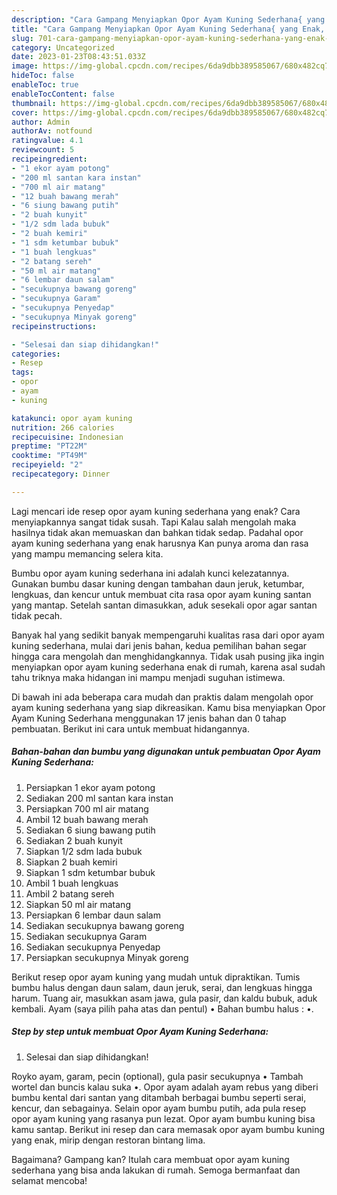 ```yaml
---
description: "Cara Gampang Menyiapkan Opor Ayam Kuning Sederhana{ yang Enak,  Menu Buat lebaran"
title: "Cara Gampang Menyiapkan Opor Ayam Kuning Sederhana{ yang Enak,  Menu Buat lebaran"
slug: 701-cara-gampang-menyiapkan-opor-ayam-kuning-sederhana-yang-enak-menu-buat-lebaran
category: Uncategorized
date: 2023-01-23T08:43:51.033Z
image: https://img-global.cpcdn.com/recipes/6da9dbb389585067/680x482cq70/opor-ayam-kuning-sederhana-foto-resep-utama.jpg
hideToc: false
enableToc: true
enableTocContent: false
thumbnail: https://img-global.cpcdn.com/recipes/6da9dbb389585067/680x482cq70/opor-ayam-kuning-sederhana-foto-resep-utama.jpg
cover: https://img-global.cpcdn.com/recipes/6da9dbb389585067/680x482cq70/opor-ayam-kuning-sederhana-foto-resep-utama.jpg
author: Admin
authorAv: notfound
ratingvalue: 4.1
reviewcount: 5
recipeingredient:
- "1 ekor ayam potong"
- "200 ml santan kara instan"
- "700 ml air matang"
- "12 buah bawang merah"
- "6 siung bawang putih"
- "2 buah kunyit"
- "1/2 sdm lada bubuk"
- "2 buah kemiri"
- "1 sdm ketumbar bubuk"
- "1 buah lengkuas"
- "2 batang sereh"
- "50 ml air matang"
- "6 lembar daun salam"
- "secukupnya bawang goreng"
- "secukupnya Garam"
- "secukupnya Penyedap"
- "secukupnya Minyak goreng"
recipeinstructions:

- "Selesai dan siap dihidangkan!"
categories:
- Resep
tags:
- opor
- ayam
- kuning

katakunci: opor ayam kuning 
nutrition: 266 calories
recipecuisine: Indonesian
preptime: "PT22M"
cooktime: "PT49M"
recipeyield: "2"
recipecategory: Dinner

---
```



Lagi mencari ide resep opor ayam kuning sederhana yang enak? Cara menyiapkannya sangat tidak susah. Tapi Kalau salah mengolah maka hasilnya tidak akan memuaskan dan bahkan tidak sedap. Padahal opor ayam kuning sederhana yang enak harusnya Kan punya aroma dan rasa yang mampu memancing selera kita.


Bumbu opor ayam kuning sederhana ini adalah kunci kelezatannya. Gunakan bumbu dasar kuning dengan tambahan daun jeruk, ketumbar, lengkuas, dan kencur untuk membuat cita rasa opor ayam kuning santan yang mantap. Setelah santan dimasukkan, aduk sesekali opor agar santan tidak pecah.

Banyak hal yang sedikit banyak mempengaruhi kualitas rasa dari opor ayam kuning sederhana, mulai dari jenis bahan, kedua pemilihan bahan segar hingga cara mengolah dan menghidangkannya. Tidak usah pusing jika ingin menyiapkan opor ayam kuning sederhana enak di rumah, karena asal sudah tahu triknya maka hidangan ini mampu menjadi suguhan istimewa.


Di bawah ini ada beberapa cara mudah dan praktis dalam mengolah opor ayam kuning sederhana yang siap dikreasikan. Kamu bisa menyiapkan Opor Ayam Kuning Sederhana menggunakan 17 jenis bahan dan 0 tahap pembuatan. Berikut ini cara untuk membuat hidangannya.

<!--inarticleads1-->

##### Bahan-bahan dan bumbu yang digunakan untuk pembuatan Opor Ayam Kuning Sederhana:

1. Persiapkan 1 ekor ayam potong
1. Sediakan 200 ml santan kara instan
1. Persiapkan 700 ml air matang
1. Ambil 12 buah bawang merah
1. Sediakan 6 siung bawang putih
1. Sediakan 2 buah kunyit
1. Siapkan 1/2 sdm lada bubuk
1. Siapkan 2 buah kemiri
1. Siapkan 1 sdm ketumbar bubuk
1. Ambil 1 buah lengkuas
1. Ambil 2 batang sereh
1. Siapkan 50 ml air matang
1. Persiapkan 6 lembar daun salam
1. Sediakan secukupnya bawang goreng
1. Sediakan secukupnya Garam
1. Sediakan secukupnya Penyedap
1. Persiapkan secukupnya Minyak goreng


Berikut resep opor ayam kuning yang mudah untuk dipraktikan. Tumis bumbu halus dengan daun salam, daun jeruk, serai, dan lengkuas hingga harum. Tuang air, masukkan asam jawa, gula pasir, dan kaldu bubuk, aduk kembali. Ayam (saya pilih paha atas dan pentul) • Bahan bumbu halus : •. 

<!--inarticleads2-->

##### Step by step untuk membuat Opor Ayam Kuning Sederhana:


1. Selesai dan siap dihidangkan!

Royko ayam, garam, pecin (optional), gula pasir secukupnya • Tambah wortel dan buncis kalau suka •. Opor ayam adalah ayam rebus yang diberi bumbu kental dari santan yang ditambah berbagai bumbu seperti serai, kencur, dan sebagainya. Selain opor ayam bumbu putih, ada pula resep opor ayam kuning yang rasanya pun lezat. Opor ayam bumbu kuning bisa kamu santap. Berikut ini resep dan cara memasak opor ayam bumbu kuning yang enak, mirip dengan restoran bintang lima. 

Bagaimana? Gampang kan? Itulah cara membuat opor ayam kuning sederhana yang bisa anda lakukan di rumah. Semoga bermanfaat dan selamat mencoba!
